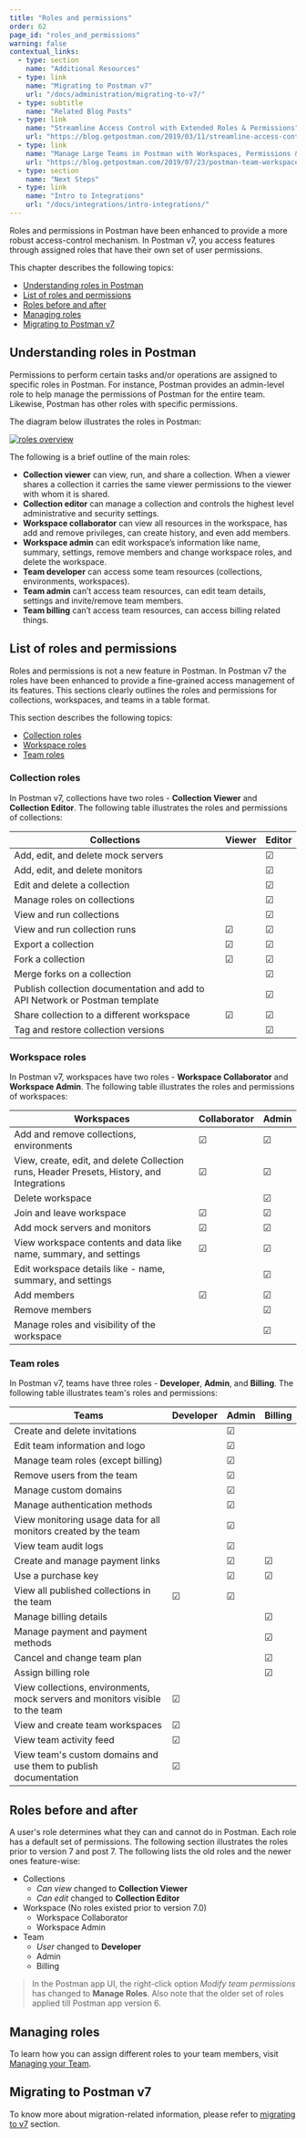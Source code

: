 ```yaml
---
title: "Roles and permissions"
order: 62
page_id: "roles_and_permissions"
warning: false
contextual_links:
  - type: section
    name: "Additional Resources"
  - type: link
    name: "Migrating to Postman v7"
    url: "/docs/administration/migrating-to-v7/"
  - type: subtitle
    name: "Related Blog Posts"
  - type: link
    name: "Streamline Access Control with Extended Roles & Permissions"
    url: "https://blog.getpostman.com/2019/03/11/streamline-access-control-with-extended-roles-permissions/?_ga=2.109343365.1078379737.1571761632-963694147.1565912089"
  - type: link
    name: "Manage Large Teams in Postman with Workspaces, Permissions & More"
    url: "https://blog.getpostman.com/2019/07/23/postman-team-workspaces-and-permissions/?_ga=2.109343365.1078379737.1571761632-963694147.1565912089"
  - type: section
    name: "Next Steps"
  - type: link
    name: "Intro to Integrations"
    url: "/docs/integrations/intro-integrations/"
---
```

Roles and permissions in Postman have been enhanced to provide a more robust access-control mechanism. In Postman v7, you access features through assigned roles that have their own set of user permissions.

This chapter describes the following topics:

* [Understanding roles in Postman](#understanding-roles-in-postman)
* [List of roles and permissions](#list-of-roles-and-permissions)
* [Roles before and after](#roles-before-and-after)
* [Managing roles](#managing-roles)
* [Migrating to Postman v7](#migrating-to-postman-v7)

## Understanding roles in Postman

Permissions to perform certain tasks and/or operations are assigned to
specific roles in Postman. For instance, Postman provides an admin-level role to help manage the permissions of Postman for the entire team. Likewise, Postman has other roles with specific permissions.

The diagram below illustrates the roles in Postman:

[![roles overview](https://assets.postman.com/postman-docs/RBAC3.png)](https://assets.postman.com/postman-docs/RBAC3.png)

The following is a brief outline of the main roles:

* **Collection viewer** can view, run, and share a collection. When a viewer shares a collection it carries the same viewer permissions to the viewer with whom it is shared.
* **Collection editor** can manage a collection and controls the highest level administrative and security settings.
* **Workspace collaborator** can view all resources in the workspace, has add and remove privileges, can create history, and even add members.
* **Workspace admin** can edit workspace’s information like name, summary, settings, remove members and change workspace roles, and delete the workspace.
* **Team developer** can access some team resources (collections, environments, workspaces).
* **Team admin** can’t access team resources, can edit team details, settings and invite/remove team members.
* **Team billing** can’t access team resources, can access billing related things.

## List of roles and permissions

Roles and permissions is not a new feature in Postman. In Postman v7 the roles have been enhanced to provide a fine-grained access management of its features. This sections clearly outlines the roles and permissions for collections, workspaces, and teams in a table format.

This section describes the following topics:

* [Collection roles](#collection-roles)
* [Workspace roles](#workspace-roles)
* [Team roles](#team-roles)

### Collection roles

In Postman v7, collections have two roles - **Collection Viewer** and **Collection Editor**. The following table illustrates the roles and permissions of collections:

| Collections |   Viewer   | Editor |
| ---   |   ---     | ---   |
| Add, edit, and delete mock servers  |         | &#9745;   |
| Add, edit, and delete monitors |       | &#9745;    |
| Edit and delete a collection |       | &#9745;    |
| Manage roles on collections  |     | &#9745;  |
| View and run collections  |     | &#9745;  |
| View and run collection runs  |   &#9745;    | &#9745;  |
| Export a collection  |   &#9745;   | &#9745;   |
| Fork a collection |   &#9745;   | &#9745;   |
| Merge forks on a collection  |         | &#9745;   |
| Publish collection documentation and add to API Network or Postman template  |      | &#9745;  |
| Share collection to a different workspace  |  &#9745;  | &#9745;   |
| Tag and restore collection versions   |    | &#9745;   |

### Workspace roles

In Postman v7, workspaces have two roles - **Workspace Collaborator** and **Workspace Admin**. The following table illustrates the roles and permissions of workspaces:

| Workspaces |   Collaborator   | Admin |
| ---   |   ---     | ---   |
| Add and remove collections, environments |  &#9745;        | &#9745;   |
| View, create, edit, and delete Collection runs, Header Presets, History, and Integrations |   &#9745;     | &#9745;    |
| Delete workspace|       | &#9745;    |
| Join and leave workspace |  &#9745;    | &#9745;  |
| Add mock servers and monitors  |   &#9745;    | &#9745;  |
| View workspace contents and data like name, summary, and settings |   &#9745;   | &#9745;   |
| Edit workspace details like - name, summary, and settings |     | &#9745;   |
| Add members |  &#9745;   | &#9745;   |
| Remove members  |      | &#9745;  |
| Manage roles and visibility of the workspace |    | &#9745;   |

### Team roles

In Postman v7, teams have three roles - **Developer**, **Admin**, and **Billing**. The following table illustrates team's roles and permissions:

| Teams | Developer | Admin | Billing |
| ---   |   ---     | ---   | ------- |
| Create and delete invitations  |         | &#9745;   |
| Edit team information and logo |       | &#9745;    |
| Manage team roles (except billing)|       | &#9745;    |
| Remove users from the team |     | &#9745;  |
| Manage custom domains  |      | &#9745;  |
| Manage authentication methods |      | &#9745;   |
| View monitoring usage data for all monitors created by the team|      | &#9745;   |
| View team audit logs  |    | &#9745;   |
| Create and manage payment links  |    | &#9745;   | &#9745;
| Use a purchase key  |    | &#9745;   | &#9745;
| View all published collections in the team  | &#9745;    | &#9745;   |
| Manage billing details  |   |    | &#9745;   |
| Manage payment and payment methods |    |    | &#9745;   |
| Cancel and change team plan  |    |    | &#9745;
| Assign billing role  |    |    | &#9745;
| View collections, environments, mock servers and monitors visible to the team  |   &#9745; |    |
| View and create team workspaces | &#9745;   |   |
| View team activity feed  | &#9745;   |    |
| View team's custom domains and use them to publish documentation  | &#9745;   |    |

## Roles before and after

A user's role determines what they can and cannot do in Postman. Each role has a default set of permissions. The following section illustrates the roles prior to version 7 and post 7. The following lists the old roles and the newer ones feature-wise:

* Collections
    * *Can view* changed to **Collection Viewer**
    * *Can edit* changed to **Collection Editor**
* Workspace (No roles existed prior to version 7.0)
    * Workspace Collaborator
    * Workspace Admin
* Team
    * *User* changed to **Developer**
    * Admin
    * Billing

> In the Postman app UI, the right-click option *Modify team permissions* has changed to **Manage Roles**. Also note that the older set of roles applied till Postman app version 6.

## Managing roles

To learn how you can assign different roles to your team members, visit [Managing your Team](/docs/postman-pro/managing-pro/managing-your-team/).

## Migrating to Postman v7

To know more about migration-related information, please refer to [migrating to v7](/docs/administration/migrating-to-v7/) section.
